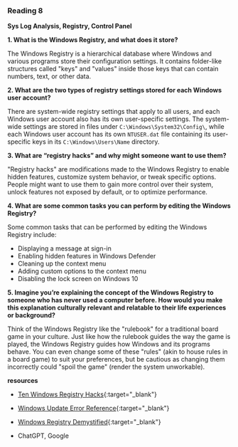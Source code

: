 ### Reading 8

**Sys Log Analysis, Registry, Control Panel**

**1. What is the Windows Registry, and what does it store?**

The Windows Registry is a hierarchical database where Windows and various programs store their configuration settings. It contains folder-like structures called "keys" and "values" inside those keys that can contain numbers, text, or other data.

**2. What are the two types of registry settings stored for each Windows user account?**

There are system-wide registry settings that apply to all users, and each Windows user account also has its own user-specific settings. The system-wide settings are stored in files under `C:\Windows\System32\Config\`, while each Windows user account has its own `NTUSER.dat` file containing its user-specific keys in its `C:\Windows\Users\Name` directory.

**3. What are “registry hacks” and why might someone want to use them?**

"Registry hacks" are modifications made to the Windows Registry to enable hidden features, customize system behavior, or tweak specific options. People might want to use them to gain more control over their system, unlock features not exposed by default, or to optimize performance.

**4. What are some common tasks you can perform by editing the Windows Registry?**

Some common tasks that can be performed by editing the Windows Registry include:

- Displaying a message at sign-in
- Enabling hidden features in Windows Defender
- Cleaning up the context menu
- Adding custom options to the context menu
- Disabling the lock screen on Windows 10

**5. Imagine you’re explaining the concept of the Windows Registry to someone who has never used a computer before. How would you make this explanation culturally relevant and relatable to their life experiences or background?**

Think of the Windows Registry like the "rulebook" for a traditional board game in your culture. Just like how the rulebook guides the way the game is played, the Windows Registry guides how Windows and its programs behave. You can even change some of these "rules" (akin to house rules in a board game) to suit your preferences, but be cautious as changing them incorrectly could "spoil the game" (render the system unworkable).

**resources**

- [Ten Windows Registry Hacks](https://www.howtogeek.com/669971/the-top-10-best-registry-hacks-for-windows-10/){:target="_blank"}
- [Windows Update Error Reference](https://docs.microsoft.com/en-us/windows/deployment/update/windows-update-error-reference#windows-update-error-codes){:target="_blank"}
- [Windows Registry Demystified](https://www.howtogeek.com/370022/windows-registry-demystified-what-you-can-do-with-it/){:target="_blank"}

- ChatGPT, Google 

